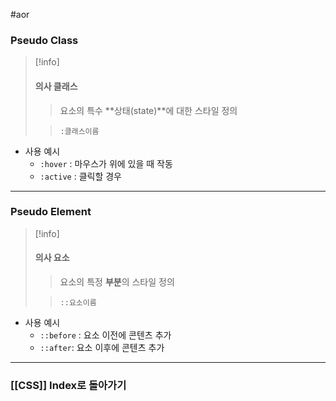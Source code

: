 #aor 
### Pseudo Class
>[!info]
>#### 의사 클래스
>
>>요소의 특수 **상태(state)**에 대한 스타일 정의  
>
>> `:클래스이름`

- 사용 예시
	- `:hover` : 마우스가 위에 있을 때 작동  
	- `:active` : 클릭할 경우  
---
### Pseudo Element
>[!info]
>#### 의사 요소
>
>>요소의 특정 **부분**의 스타일 정의  
>
>>`::요소이름`

- 사용 예시
	- `::before` : 요소 이전에 콘텐츠 추가  
	- `::after`: 요소 이후에 콘텐츠 추가
---
### [[CSS]] Index로 돌아가기